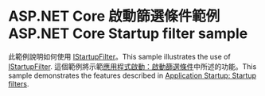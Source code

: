 # <a name="aspnet-core-startup-filter-sample"></a><span data-ttu-id="ee984-101">ASP.NET Core 啟動篩選條件範例</span><span class="sxs-lookup"><span data-stu-id="ee984-101">ASP.NET Core Startup filter sample</span></span>

<span data-ttu-id="ee984-102">此範例說明如何使用 [IStartupFilter](https://docs.microsoft.com/dotnet/api/microsoft.aspnetcore.hosting.istartupfilter)。</span><span class="sxs-lookup"><span data-stu-id="ee984-102">This sample illustrates the use of [IStartupFilter](https://docs.microsoft.com/dotnet/api/microsoft.aspnetcore.hosting.istartupfilter).</span></span> <span data-ttu-id="ee984-103">這個範例將示範[應用程式啟動：啟動篩選條件](https://docs.microsoft.com/aspnet/core/fundamentals/startup#startup-filters)中所述的功能。</span><span class="sxs-lookup"><span data-stu-id="ee984-103">This sample demonstrates the features described in [Application Startup: Startup filters](https://docs.microsoft.com/aspnet/core/fundamentals/startup#startup-filters).</span></span>
